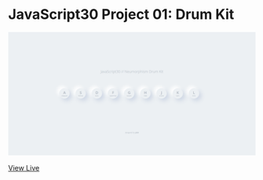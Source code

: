 # JavaScript30 Project 01: Drum Kit

![screenshot](https://raw.githubusercontent.com/yishuenlo/js30-drum-kit/gh-pages/screenshot.png)

[View Live](https://yishuenlo.github.io/js30-drum-kit/)

